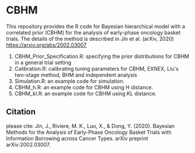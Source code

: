 # CBHM
This repository provides the R code for Bayesian hierarchical model with a correlated prior (CBHM) for the analysis of early-phase oncology basket trials. The details of the method is described in Jin et al. (arXiv, 2020) https://arxiv.org/abs/2002.03007


1. CBHM_Prior_Specification.R:   specifying the prior distributions for CBHM in a general trial setting
2. Calibration.R:                calibrating tuning parameters for CBHM, EXNEX, Liu's two-stage method, BHM and independent analysis
3. Simulation.R:                 an example code for simulation.
4. CBHM_h.R:                     an example code for CBHM using H distance.
5. CBHM_kl.R:                    an example code for CBHM using KL distance.


## Citation
please cite:
Jin, J., Riviere, M. K., Luo, X., & Dong, Y. (2020). Bayesian Methods for the Analysis of Early-Phase Oncology Basket Trials with Information Borrowing across Cancer Types. arXiv preprint arXiv:2002.03007.
